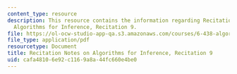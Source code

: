 ```yaml
---
content_type: resource
description: This resource contains the information regarding Recitation Notes on
  Algorithms for Inference, Recitation 9.
file: https://ol-ocw-studio-app-qa.s3.amazonaws.com/courses/6-438-algorithms-for-inference-fall-2014/cafa48106e92c1169a8a44fc660e4be0_MIT6_438F14_rec9.pdf
file_type: application/pdf
resourcetype: Document
title: Recitation Notes on Algorithms for Inference, Recitation 9
uid: cafa4810-6e92-c116-9a8a-44fc660e4be0
---
```

